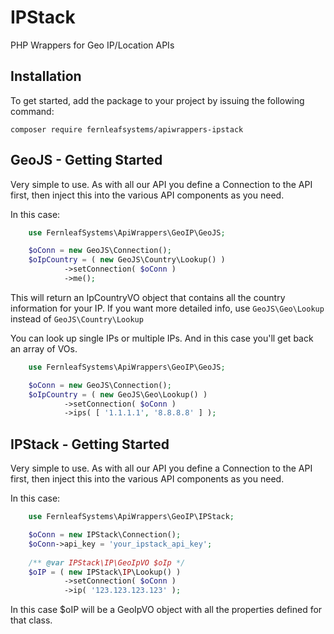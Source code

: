 # IPStack
PHP Wrappers for Geo IP/Location APIs

## Installation

To get started, add the package to your project by issuing the following command:

    composer require fernleafsystems/apiwrappers-ipstack

## GeoJS - Getting Started

Very simple to use. As with all our API you define a Connection to the API first, then
inject this into the various API components as you need.

In this case:

```php
	use FernleafSystems\ApiWrappers\GeoIP\GeoJS;

	$oConn = new GeoJS\Connection();
	$oIpCountry = ( new GeoJS\Country\Lookup() )
			->setConnection( $oConn )
			->me();
```

This will return an IpCountryVO object that contains all the country information for
your IP. If you want more detailed info, use `GeoJS\Geo\Lookup`
instead of `GeoJS\Country\Lookup`

You can look up single IPs or multiple IPs. And in this case you'll get back an
array of VOs.
```php
	use FernleafSystems\ApiWrappers\GeoIP\GeoJS;

	$oConn = new GeoJS\Connection();
	$oIpCountry = ( new GeoJS\Geo\Lookup() )
			->setConnection( $oConn )
			->ips( [ '1.1.1.1', '8.8.8.8' ] );
```

## IPStack - Getting Started

Very simple to use. As with all our API you define a Connection to the API first, then
inject this into the various API components as you need.

In this case:

```php
	use FernleafSystems\ApiWrappers\GeoIP\IPStack;

	$oConn = new IPStack\Connection();
	$oConn->api_key = 'your_ipstack_api_key';
    
    /** @var IPStack\IP\GeoIpVO $oIp */
	$oIP = ( new IPStack\IP\Lookup() )
			->setConnection( $oConn )
			->ip( '123.123.123.123' );
```

In this case $oIP will be a GeoIpVO object with all the properties defined for that class.